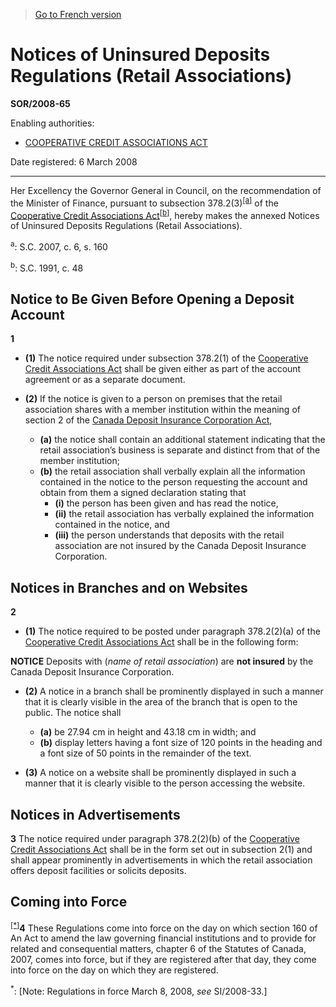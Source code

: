 > [Go to French version](/fr/Règlements/Décrets,%20ordonnances%20et%20règlements%20statutaires/2008/65.md)

# Notices of Uninsured Deposits Regulations (Retail Associations)

**SOR/2008-65**

Enabling authorities: 
- [COOPERATIVE CREDIT ASSOCIATIONS ACT](/en/Acts/Statutes%20of%20Canada/1991/c.%2048.md)

Date registered: 6 March 2008

----------

Her Excellency the Governor General in Council, on the recommendation of the Minister of Finance, pursuant to subsection 378.2(3)<sup><a href='#fn_610072X-E_hq_2364'>[a]</a></sup> of the [Cooperative Credit Associations Act](/en/Acts/Statutes%20of%20Canada/1991/c.%2048.md)<sup><a href='#fn_610072-E_hq_2533'>[b]</a></sup>, hereby makes the annexed Notices of Uninsured Deposits Regulations (Retail Associations).

<a name='fn_610072X-E_hq_2364'><sup>a</sup></a>: S.C. 2007, c. 6, s. 160<br />

<a name='fn_610072-E_hq_2533'><sup>b</sup></a>: S.C. 1991, c. 48<br />




## Notice to Be Given Before Opening a Deposit Account


**1** 

- **(1)** The notice required under subsection 378.2(1) of the [Cooperative Credit Associations Act](/en/Acts/Statutes%20of%20Canada/1991/c.%2048.md) shall be given either as part of the account agreement or as a separate document.

- **(2)** If the notice is given to a person on premises that the retail association shares with a member institution within the meaning of section 2 of the [Canada Deposit Insurance Corporation Act](/en/Acts/Revised%20Statutes%20of%20Canada/C/C-3.md),
	- **(a)** the notice shall contain an additional statement indicating that the retail association’s business is separate and distinct from that of the member institution;
	- **(b)** the retail association shall verbally explain all the information contained in the notice to the person requesting the account and obtain from them a signed declaration stating that
		- **(i)** the person has been given and has read the notice,
		- **(ii)** the retail association has verbally explained the information contained in the notice, and
		- **(iii)** the person understands that deposits with the retail association are not insured by the Canada Deposit Insurance Corporation.




## Notices in Branches and on Websites


**2** 

- **(1)** The notice required to be posted under paragraph 378.2(2)(a) of the [Cooperative Credit Associations Act](/en/Acts/Statutes%20of%20Canada/1991/c.%2048.md) shall be in the following form:

**NOTICE**
Deposits with (*name of retail association*) are **not insured** by the Canada Deposit Insurance Corporation.



- **(2)** A notice in a branch shall be prominently displayed in such a manner that it is clearly visible in the area of the branch that is open to the public. The notice shall
	- **(a)** be 27.94 cm in height and 43.18 cm in width; and
	- **(b)** display letters having a font size of 120 points in the heading and a font size of 50 points in the remainder of the text.

- **(3)** A notice on a website shall be prominently displayed in such a manner that it is clearly visible to the person accessing the website.




## Notices in Advertisements


**3** The notice required under paragraph 378.2(2)(b) of the [Cooperative Credit Associations Act](/en/Acts/Statutes%20of%20Canada/1991/c.%2048.md) shall be in the form set out in subsection 2(1) and shall appear prominently in advertisements in which the retail association offers deposit facilities or solicits deposits.




## Coming into Force


<sup><a href='#fn_Ind15F8_hq_4190'>[*]</a></sup>**4** These Regulations come into force on the day on which section 160 of An Act to amend the law governing financial institutions and to provide for related and consequential matters, chapter 6 of the Statutes of Canada, 2007, comes into force, but if they are registered after that day, they come into force on the day on which they are registered.

<a name='fn_Ind15F8_hq_4190'><sup>*</sup></a>: [Note: Regulations in force March 8, 2008, *see* SI/2008-33.]<br />



